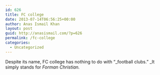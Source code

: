 ```yaml
---
id: 626
title: FC college
date: 2013-07-14T06:56:25+00:00
author: Anas Ismail Khan
layout: post
guid: http://anasismail.com/?p=626
permalink: /fc-college
categories:
  - Uncategorized
---
```

Despite its name, FC college has nothing to do with &#8220;_football clubs.&#8221; _It simply stands for _Forman Christian._